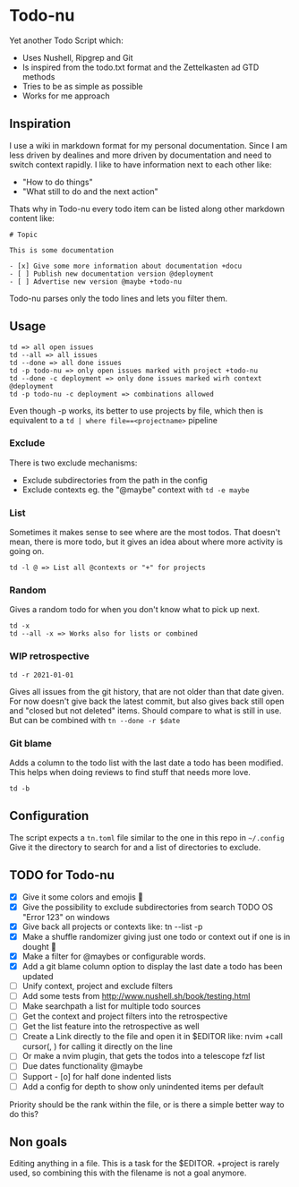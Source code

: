 # Todo-nu

Yet another Todo Script which:

- Uses Nushell, Ripgrep and Git
- Is inspired from the todo.txt format and the Zettelkasten ad GTD methods
- Tries to be as simple as possible
- Works for me approach

## Inspiration

I use a wiki in markdown format for my personal documentation.
Since I am less driven by dealines and more driven by documentation and need to switch context rapidly. I like to have information next to each other like:

- "How to do things"
- "What still to do and the next action"

Thats why in Todo-nu every todo item can be listed along other markdown content like:

```
# Topic

This is some documentation

- [x] Give some more information about documentation +docu
- [ ] Publish new documentation version @deployment
- [ ] Advertise new version @maybe +todo-nu

```
Todo-nu parses only the todo lines and lets you filter them.

## Usage

```
td => all open issues
td --all => all issues
td --done => all done issues
td -p todo-nu => only open issues marked with project +todo-nu
td --done -c deployment => only done issues marked wirh context @deployment
td -p todo-nu -c deployment => combinations allowed
```
Even though -p works, its better to use projects by file,
which then is equivalent to a `td | where file==<projectname>` pipeline

### Exclude

There is two exclude mechanisms:

- Exclude subdirectories from the path in the config
- Exclude contexts eg. the "@maybe" context with `td -e maybe`

### List

Sometimes it makes sense to see where are the most todos.
That doesn't mean, there is more todo, but it gives an idea about where more activity is going on.

```
td -l @ => List all @contexts or "+" for projects
```
### Random

Gives a random todo for when you don't know what to pick up next.

```
td -x 
td --all -x => Works also for lists or combined
```

### WIP retrospective

```
td -r 2021-01-01
```
Gives all issues from the git history,
that are not older than that date given.
For now doesn't give back the latest commit,
but also gives back still open and "closed but not deleted" items.
Should compare to what is still in use.
But can be combined with `tn --done -r $date`

### Git blame

Adds a column to the todo list with the last date a todo has been modified.
This helps when doing reviews to find stuff that needs more love.

```
td -b
```

## Configuration

The script expects a `tn.toml` file similar to the one in this repo in `~/.config`
Give it the directory to search for and a list of directories to exclude.

## TODO for Todo-nu

- [x] Give it some colors and emojis 🤡
- [x] Give the possibility to exclude subdirectories from search TODO OS "Error 123" on windows
- [x] Give back all projects or contexts like: tn --list -p
- [x] Make a shuffle randomizer giving just one todo or context out if one is in dought 
- [x] Make a filter for @maybes or configurable words.
- [x] Add a git blame column option to display the last date a todo has been updated
- [ ] Unify context, project and exclude filters
- [ ] Add some tests from http://www.nushell.sh/book/testing.html 
- [ ] Make searchpath a list for multiple todo sources
- [ ] Get the context and project filters into the retrospective
- [ ] Get the list feature into the retrospective as well
- [ ] Create a Link directly to the file and open it in $EDITOR
      like: nvim +call cursor(<LINE>, <COLUMN>) for calling it directly on the line
- [ ] Or make a nvim plugin, that gets the todos into a telescope fzf list
- [ ] Due dates functionality @maybe
- [ ] Support - [o] for half done indented lists
- [ ] Add a config for depth to show only unindented items per default

Priority should be the rank within the file,
or is there a simple better way to do this?

## Non goals

Editing anything in a file. This is a task for the $EDITOR.
+project is rarely used, so combining this with the filename is not a goal anymore.
